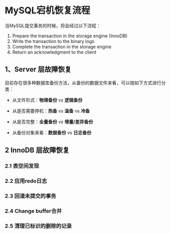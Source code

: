 # MySQL宕机恢复流程

当MySQL提交事务的时候，将会经过以下流程：
 1. Prepare the transaction in the storage engine (InnoDB) 
 2. Write the transaction to the binary logs
 3. Complete the transaction in the storage engine
 4. Return an acknowledgment to the client

## 1、Server 层故障恢复

目前存在很多种数据库备份方法，从备份的数据文件来看，可以按如下方式进行分类：

- 从文件形式：**物理备份** vs **逻辑备份** 
  
- 从是否需要停机：**热备** vs **温备** vs **冷备**

- 从是否完整：**全量备份** vs **增量/差异备份**

- 从备份对象来看：**数据备份** vs **日志备份**

## 2 InnoDB 层故障恢复 

### 2.1 表空间发现

### 2.2 应用redo日志

### 2.3 回滚未提交的事务

### 2.4 Change buffer合并

### 2.5 清理已标识的删除的记录




